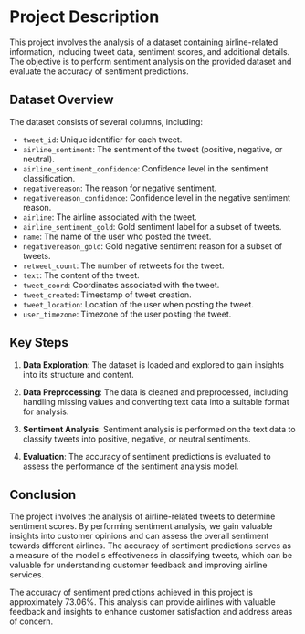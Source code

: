 # Project Description

This project involves the analysis of a dataset containing airline-related information, including tweet data, sentiment scores, and additional details. The objective is to perform sentiment analysis on the provided dataset and evaluate the accuracy of sentiment predictions.

## Dataset Overview

The dataset consists of several columns, including:

- `tweet_id`: Unique identifier for each tweet.
- `airline_sentiment`: The sentiment of the tweet (positive, negative, or neutral).
- `airline_sentiment_confidence`: Confidence level in the sentiment classification.
- `negativereason`: The reason for negative sentiment.
- `negativereason_confidence`: Confidence level in the negative sentiment reason.
- `airline`: The airline associated with the tweet.
- `airline_sentiment_gold`: Gold sentiment label for a subset of tweets.
- `name`: The name of the user who posted the tweet.
- `negativereason_gold`: Gold negative sentiment reason for a subset of tweets.
- `retweet_count`: The number of retweets for the tweet.
- `text`: The content of the tweet.
- `tweet_coord`: Coordinates associated with the tweet.
- `tweet_created`: Timestamp of tweet creation.
- `tweet_location`: Location of the user when posting the tweet.
- `user_timezone`: Timezone of the user posting the tweet.

## Key Steps

1. **Data Exploration**: The dataset is loaded and explored to gain insights into its structure and content.

2. **Data Preprocessing**: The data is cleaned and preprocessed, including handling missing values and converting text data into a suitable format for analysis.

3. **Sentiment Analysis**: Sentiment analysis is performed on the text data to classify tweets into positive, negative, or neutral sentiments.

4. **Evaluation**: The accuracy of sentiment predictions is evaluated to assess the performance of the sentiment analysis model.

## Conclusion

The project involves the analysis of airline-related tweets to determine sentiment scores. By performing sentiment analysis, we gain valuable insights into customer opinions and can assess the overall sentiment towards different airlines. The accuracy of sentiment predictions serves as a measure of the model's effectiveness in classifying tweets, which can be valuable for understanding customer feedback and improving airline services.

The accuracy of sentiment predictions achieved in this project is approximately 73.06%. This analysis can provide airlines with valuable feedback and insights to enhance customer satisfaction and address areas of concern.
